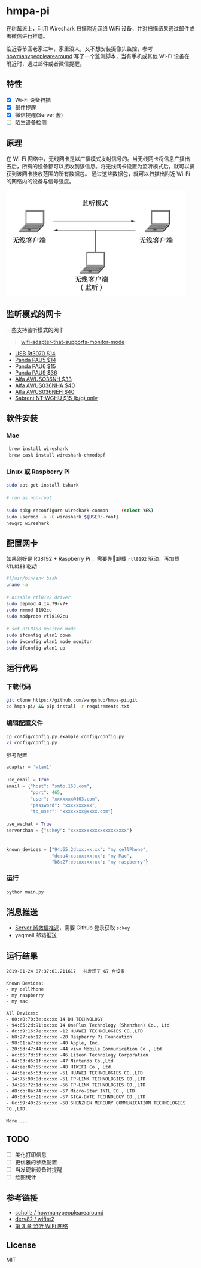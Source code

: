 # hmpa-pi

在树莓派上，利用 Wireshark 扫描附近网络 WiFi 设备，并对扫描结果通过邮件或者微信进行推送。

临近春节回老家过年，家里没人，又不想安装摄像头监控，参考 [howmanypeoplearearound](https://github.com/schollz/howmanypeoplearearound) 写了一个监测脚本，当有手机或其他 Wi-Fi 设备在附近时，通过邮件或者微信提醒。

## 特性

- [x] Wi-Fi 设备扫描
- [x] 邮件提醒
- [x] 微信提醒(Server 酱)
- [ ] 陌生设备检测

## 原理

在 Wi-Fi 网络中，无线网卡是以广播模式发射信号的。当无线网卡将信息广播出去后，所有的设备都可以接收到该信息。将无线网卡设置为监听模式后，就可以捕获到该网卡接收范围的所有数据包。
通过这些数据包，就可以扫描出附近 Wi-Fi 的网络内的设备与信号强度。

![](./pics/monitor_mode.png)

## 监听模式的网卡

一些支持监听模式的网卡

> [wifi-adapter-that-supports-monitor-mode](https://github.com/schollz/howmanypeoplearearound#wifi-adapter-that-supports-monitor-mode)

- [USB Rt3070 $14](https://www.amazon.com/gp/product/B00NAXX40C/ref=as_li_tl?ie=UTF8&tag=scholl-20&camp=1789&creative=9325&linkCode=as2&creativeASIN=B00NAXX40C&linkId=b72d3a481799c15e483ea93c551742f4)
- [Panda PAU5 $14](https://www.amazon.com/gp/product/B00EQT0YK2/ref=as_li_tl?ie=UTF8&tag=scholl-20&camp=1789&creative=9325&linkCode=as2&creativeASIN=B00EQT0YK2&linkId=e5b954672d93f1e9ce9c9981331515c4)
- [Panda PAU6 $15](https://www.amazon.com/gp/product/B00JDVRCI0/ref=as_li_tl?ie=UTF8&tag=scholl-20&camp=1789&creative=9325&linkCode=as2&creativeASIN=B00JDVRCI0&linkId=e73e93e020941cada0e64b92186a2546)
- [Panda PAU9 $36](https://www.amazon.com/gp/product/B01LY35HGO/ref=as_li_tl?ie=UTF8&tag=scholl-20&camp=1789&creative=9325&linkCode=as2&creativeASIN=B01LY35HGO&linkId=e63f3beda9855abd59009d6173234918)
- [Alfa AWUSO36NH $33](https://www.amazon.com/gp/product/B0035APGP6/ref=as_li_tl?ie=UTF8&tag=scholl-20&camp=1789&creative=9325&linkCode=as2&creativeASIN=B0035APGP6&linkId=b4e25ba82357ca6f1a33cb23941befb3)
- [Alfa AWUS036NHA $40](https://www.amazon.com/gp/product/B004Y6MIXS/ref=as_li_tl?ie=UTF8&tag=scholl-20&camp=1789&creative=9325&linkCode=as2&creativeASIN=B004Y6MIXS&linkId=0277ca161967134a7f75dd7b3443bded)
- [Alfa AWUS036NEH $40](https://www.amazon.com/gp/product/B0035OCVO6/ref=as_li_tl?ie=UTF8&tag=scholl-20&camp=1789&creative=9325&linkCode=as2&creativeASIN=B0035OCVO6&linkId=bd45697540120291a2f6e169dcf81b96)
- [Sabrent NT-WGHU $15 (b/g) only](https://www.amazon.com/gp/product/B003EVO9U4/ref=as_li_tl?ie=UTF8&tag=scholl-20&camp=1789&creative=9325&linkCode=as2&creativeASIN=B003EVO9U4&linkId=06d4784d38b6bcef5957f3f6e74af8c8)

## 软件安装

### Mac

```bash
 brew install wireshark
 brew cask install wireshark-chmodbpf
```

### Linux 或 Raspberry Pi

```bash
sudo apt-get install tshark

# run as non-root

sudo dpkg-reconfigure wireshark-common     (select YES)
sudo usermod -a -G wireshark ${USER:-root}
newgrp wireshark
```

## 配置网卡

如果刚好是 Rtl8192 + Raspberry Pi ，需要先卸载 `rtl8192` 驱动，再加载 `RTL8188` 驱动

```bash
#!/usr/bin/env bash
uname -a

# disable rtl8192 driver
sudo depmod 4.14.79-v7+
sudo rmmod 8192cu
sudo modprobe rtl8192cu

# set RTL8188 monitor mode
sudo ifconfig wlan1 down
sudo iwconfig wlan1 mode monitor
sudo ifconfig wlan1 up
```

## 运行代码

### 下载代码
```bash
git clone https://github.com/wangshub/hmpa-pi.git 
cd hmpa-pi/ && pip install -r requirements.txt

```

### 编辑配置文件

```bash
cp config/config.py.example config/config.py
vi config/config.py
```

参考配置

```python
adapter = 'wlan1'

use_email = True
email = {"host": "smtp.163.com",
         "port": 465,
         "user": "xxxxxxx@163.com",
         "password": "xxxxxxxxxx",
         "to_user": "xxxxxxxx@xxxx.com"}

use_wechat = True
serverchan = {"sckey": "xxxxxxxxxxxxxxxxxxxxx"}


known_devices = {"94:65:2d:xx:xx:xx": "my cellPhone",
                 "dc:a4:ca:xx:xx:xx": "my Mac",
                 "b8:27:eb:xx:xx:xx": "my raspberry"}
```

### 运行

```bash
python main.py
```

## 消息推送

- [Server 酱微信推送](http://sc.ftqq.com/3.version)，需要 Github 登录获取 `sckey`
- yagmail 邮箱推送

## 运行结果

```text
2019-01-24 07:37:01.211617 一共发现了 67 台设备

Known Devices:
- my cellPhone
- my raspberry
- my mac

All Devices:
- 00:e0:70:3e:xx:xx 14 DH TECHNOLOGY
- 94:65:2d:91:xx:xx 14 OnePlus Technology (Shenzhen) Co., Ltd
- dc:d9:16:7e:xx:xx -12 HUAWEI TECHNOLOGIES CO.,LTD
- b8:27:eb:12:xx:xx -20 Raspberry Pi Foundation
- 98:01:a7:eb:xx:xx -40 Apple, Inc.
- 20:5d:47:44:xx:xx -44 vivo Mobile Communication Co., Ltd.
- ac:b5:7d:5f:xx:xx -46 Liteon Technology Corporation
- 04:03:d6:1f:xx:xx -47 Nintendo Co.,Ltd
- d4:ee:07:55:xx:xx -48 HIWIFI Co., Ltd.
- 44:6e:e5:63:xx:xx -51 HUAWEI TECHNOLOGIES CO.,LTD
- 14:75:90:8d:xx:xx -51 TP-LINK TECHNOLOGIES CO.,LTD.
- 34:96:72:1d:xx:xx -56 TP-LINK TECHNOLOGIES CO.,LTD.
- d8:cb:8a:74:xx:xx -57 Micro-Star INTL CO., LTD.
- 40:8d:5c:21:xx:xx -57 GIGA-BYTE TECHNOLOGY CO.,LTD.
- 6c:59:40:25:xx:xx -58 SHENZHEN MERCURY COMMUNICATION TECHNOLOGIES CO.,LTD.

More ...
```

## TODO

- [ ] 美化打印信息
- [ ] 更优雅的参数配置
- [ ] 当发现新设备时提醒
- [ ] 绘图统计

## 参考链接

- [schollz / howmanypeoplearearound](https://github.com/schollz/howmanypeoplearearound)
- [derv82 / wifite2](https://github.com/derv82/wifite2)
- [第 3 章 监听 WiFi 网络](http://www.tup.tsinghua.edu.cn/upload/books/yz/067209-01.pdf)

## License

MIT
